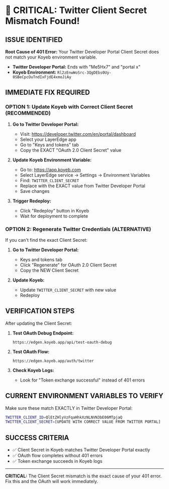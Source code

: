 # 🚨 CRITICAL: Twitter Client Secret Mismatch Found!

## ISSUE IDENTIFIED

**Root Cause of 401 Error:** Your Twitter Developer Portal Client Secret does not match your Koyeb environment variable.

- **Twitter Developer Portal:** Ends with "Me5Hx7" and "portal x"
- **Koyeb Environment:** `Rl2zEnwWoSrc-3QgDEbs0Uy-0SBeCpcOuTndIxFjdE4xmoJiAy`

## IMMEDIATE FIX REQUIRED

### OPTION 1: Update Koyeb with Correct Client Secret (RECOMMENDED)

1. **Go to Twitter Developer Portal:**
   - Visit: https://developer.twitter.com/en/portal/dashboard
   - Select your LayerEdge app
   - Go to "Keys and tokens" tab
   - Copy the EXACT "OAuth 2.0 Client Secret" value

2. **Update Koyeb Environment Variable:**
   - Go to: https://app.koyeb.com
   - Select LayerEdge service → Settings → Environment Variables
   - Find: `TWITTER_CLIENT_SECRET`
   - Replace with the EXACT value from Twitter Developer Portal
   - Save changes

3. **Trigger Redeploy:**
   - Click "Redeploy" button in Koyeb
   - Wait for deployment to complete

### OPTION 2: Regenerate Twitter Credentials (ALTERNATIVE)

If you can't find the exact Client Secret:

1. **Go to Twitter Developer Portal:**
   - Keys and tokens tab
   - Click "Regenerate" for OAuth 2.0 Client Secret
   - Copy the NEW Client Secret

2. **Update Koyeb:**
   - Update `TWITTER_CLIENT_SECRET` with new value
   - Redeploy

## VERIFICATION STEPS

After updating the Client Secret:

1. **Test OAuth Debug Endpoint:**
   ```
   https://edgen.koyeb.app/api/test-oauth-debug
   ```

2. **Test OAuth Flow:**
   ```
   https://edgen.koyeb.app/auth/twitter
   ```

3. **Check Koyeb Logs:**
   - Look for "Token exchange successful" instead of 401 errors

## CURRENT ENVIRONMENT VARIABLES TO VERIFY

Make sure these match EXACTLY in Twitter Developer Portal:

```bash
TWITTER_CLIENT_ID=QlEtZHlyVzFqaHhkXzNLNVN3bE06MTpjaQ
TWITTER_CLIENT_SECRET=[UPDATE WITH CORRECT VALUE FROM TWITTER PORTAL]
```

## SUCCESS CRITERIA

- ✅ Client Secret in Koyeb matches Twitter Developer Portal exactly
- ✅ OAuth flow completes without 401 errors
- ✅ Token exchange succeeds in Koyeb logs

---

**CRITICAL:** The Client Secret mismatch is the exact cause of your 401 error. Fix this and the OAuth will work immediately.
